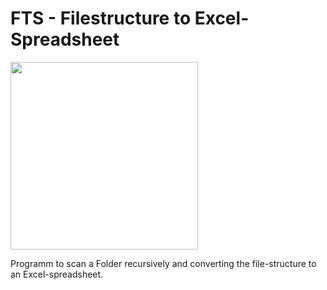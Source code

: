 # FTS - Filestructure to Excel-Spreadsheet
<img src="https://user-images.githubusercontent.com/88385813/226140638-52bcc323-fcf1-4b9a-8f0a-f807b863090d.png"  width="300" height="300">


Programm to scan a Folder recursively and converting the file-structure to an Excel-spreadsheet. 
